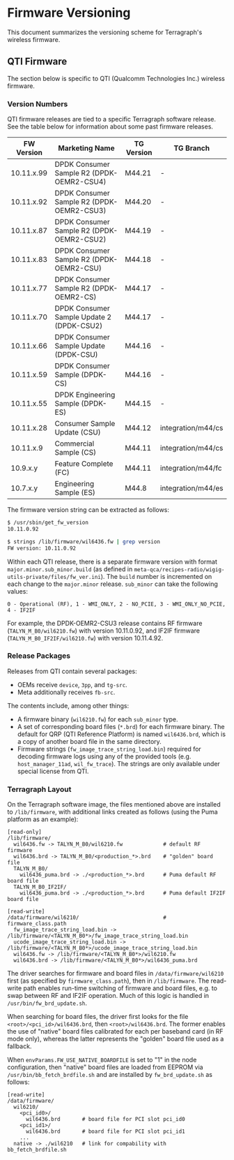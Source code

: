# Firmware Versioning
This document summarizes the versioning scheme for Terragraph's wireless
firmware.

## QTI Firmware
The section below is specific to QTI (Qualcomm Technologies Inc.) wireless
firmware.

### Version Numbers
QTI firmware releases are tied to a specific Terragraph software release.
See the table below for information about some past firmware releases.

| FW Version | Marketing Name                            | TG Version | TG Branch            |
| ---------- | ----------------------------------------- | ---------- | -------------------- |
| 10.11.x.99 | DPDK Consumer Sample R2 (DPDK-OEMR2-CSU4) | M44.21     | -                    |
| 10.11.x.92 | DPDK Consumer Sample R2 (DPDK-OEMR2-CSU3) | M44.20     | -                    |
| 10.11.x.87 | DPDK Consumer Sample R2 (DPDK-OEMR2-CSU2) | M44.19     | -                    |
| 10.11.x.83 | DPDK Consumer Sample R2 (DPDK-OEMR2-CSU)  | M44.18     | -                    |
| 10.11.x.77 | DPDK Consumer Sample R2 (DPDK-OEMR2-CS)   | M44.17     | -                    |
| 10.11.x.70 | DPDK Consumer Sample Update 2 (DPDK-CSU2) | M44.17     | -                    |
| 10.11.x.66 | DPDK Consumer Sample Update (DPDK-CSU)    | M44.16     | -                    |
| 10.11.x.59 | DPDK Consumer Sample (DPDK-CS)            | M44.16     | -                    |
| 10.11.x.55 | DPDK Engineering Sample (DPDK-ES)         | M44.15     | -                    |
| 10.11.x.28 | Consumer Sample Update (CSU)              | M44.12     | integration/m44/cs   |
| 10.11.x.9  | Commercial Sample (CS)                    | M44.11     | integration/m44/cs   |
| 10.9.x.y   | Feature Complete (FC)                     | M44.11     | integration/m44/fc   |
| 10.7.x.y   | Engineering Sample (ES)                   | M44.8      | integration/m44/es   |

The firmware version string can be extracted as follows:
```bash
$ /usr/sbin/get_fw_version
10.11.0.92

$ strings /lib/firmware/wil6436.fw | grep version
FW version: 10.11.0.92
```

Within each QTI release, there is a separate firmware version with format
`major.minor.sub_minor.build` (as defined in
`meta-qca/recipes-radio/wigig-utils-private/files/fw_ver.ini`). The `build`
number is incremented on each change to the `major.minor` release. `sub_minor`
can take the following values:
```
0 - Operational (RF), 1 - WMI_ONLY, 2 - NO_PCIE, 3 - WMI_ONLY_NO_PCIE, 4 - IF2IF
```

For example, the DPDK-OEMR2-CSU3 release contains RF firmware
(`TALYN_M_B0/wil6210.fw`) with version 10.11.0.92, and IF2IF firmware
(`TALYN_M_B0_IF2IF/wil6210.fw`) with version 10.11.4.92.

### Release Packages
Releases from QTI contain several packages:
* OEMs receive `device`, `3pp`, and `tg-src`.
* Meta additionally receives `fb-src`.

The contents include, among other things:
* A firmware binary (`wil6210.fw`) for each `sub_minor` type.
* A set of corresponding board files (`*.brd`) for each firmware binary. The
  default for QRP (QTI Reference Platform) is named `wil6436.brd`, which is
  a copy of another board file in the same directory.
* Firmware strings (`fw_image_trace_string_load.bin`) required for decoding
  firmware logs using any of the provided tools (e.g. `host_manager_11ad`,
  `wil_fw_trace`). The strings are only available under special license from
  QTI.

### Terragraph Layout
On the Terragraph software image, the files mentioned above are installed to
`/lib/firmware`, with additional links created as follows (using the Puma
platform as an example):
```
[read-only]
/lib/firmware/
  wil6436.fw -> TALYN_M_B0/wil6210.fw             # default RF firmware
  wil6436.brd -> TALYN_M_B0/<production_*>.brd    # "golden" board file
  TALYN_M_B0/
    wil6436_puma.brd -> ./<production_*>.brd      # Puma default RF board file
  TALYN_M_B0_IF2IF/
    wil6436_puma.brd -> ./<production_*>.brd      # Puma default IF2IF board file

[read-write]
/data/firmware/wil6210/                           # firmware_class.path
  fw_image_trace_string_load.bin -> /lib/firmware/<TALYN_M_B0*>/fw_image_trace_string_load.bin
  ucode_image_trace_string_load.bin -> /lib/firmware/<TALYN_M_B0*>/ucode_image_trace_string_load.bin
  wil6436.fw -> /lib/firmware/<TALYN_M_B0*>/wil6210.fw
  wil6436.brd -> /lib/firmware/<TALYN_M_B0*>/wil6436_puma.brd
```

The driver searches for firmware and board files in `/data/firmware/wil6210`
first (as specified by `firmware_class.path`), then in `/lib/firmware`. The
read-write path enables run-time switching of firmware and board files, e.g. to
swap between RF and IF2IF operation. Much of this logic is handled in
`/usr/bin/fw_brd_update.sh`.

When searching for board files, the driver first looks for the file
`<root>/<pci_id>/wil6436.brd`, then `<root>/wil6436.brd`. The former enables the
use of "native" board files calibrated for each per baseband card (in RF mode
only), whereas the latter represents the "golden" board file used as a fallback.

When `envParams.FW_USE_NATIVE_BOARDFILE` is set to "1" in the node
configuration, then "native" board files are loaded from EEPROM via
`/usr/bin/bb_fetch_brdfile.sh` and are installed by `fw_brd_update.sh` as
follows:
```
[read-write]
/data/firmware/
  wil6210/
    <pci_id0>/
      wil6436.brd       # board file for PCI slot pci_id0
    <pci_id1>/
      wil6436.brd       # board file for PCI slot pci_id1
    ...
  native -> ./wil6210   # link for compability with bb_fetch_brdfile.sh
```
